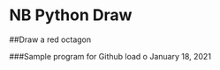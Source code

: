 NB Python Draw
============

##Draw a red octagon

###Sample program for Github load o January 18, 2021


